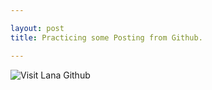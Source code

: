 ```yaml
---

layout: post
title: Practicing some Posting from Github.

---
```


![Visit Lana Github](http://www.designsnext.com/wp-content/uploads/2013/12/Lamborghini-Aventador-LP700-4-Front-Look.jpg)
